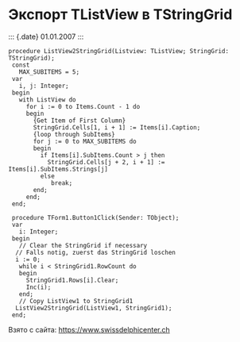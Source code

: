 Экспорт TListView в TStringGrid
===============================

::: {.date}
01.01.2007
:::

    procedure ListView2StringGrid(Listview: TListView; StringGrid: TStringGrid);
     const
       MAX_SUBITEMS = 5;
     var
       i, j: Integer;
     begin
       with ListView do
         for i := 0 to Items.Count - 1 do
         begin
           {Get Item of First Column}
           StringGrid.Cells[1, i + 1] := Items[i].Caption;
           {loop through SubItems}
           for j := 0 to MAX_SUBITEMS do
           begin
             if Items[i].SubItems.Count > j then
               StringGrid.Cells[j + 2, i + 1] := Items[i].SubItems.Strings[j]
             else
                break;
           end;
         end;
     end;
     
     procedure TForm1.Button1Click(Sender: TObject);
     var
       i: Integer;
     begin
       // Clear the StringGrid if necessary 
      // Falls notig, zuerst das StringGrid loschen 
      i := 0;
       while i < StringGrid1.RowCount do
       begin
         StringGrid1.Rows[i].Clear;
         Inc(i);
       end;
       // Copy ListView1 to StringGrid1 
      ListView2StringGrid(ListView1, StringGrid1);
     end;

Взято с сайта: <https://www.swissdelphicenter.ch>
